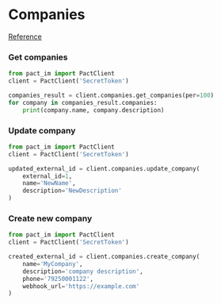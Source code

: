 # Companies

[Reference](/reference/companies/)

### Get companies

```python
from pact_im import PactClient
client = PactClient('SecretToken')

companies_result = client.companies.get_companies(per=100)
for company in companies_result.companies:
    print(company.name, company.description)
```

### Update company
```python
from pact_im import PactClient
client = PactClient('SecretToken')

updated_external_id = client.companies.update_company(
    external_id=1,
    name='NewName',
    description='NewDescription'
)
```

### Create new company

```python
from pact_im import PactClient
client = PactClient('SecretToken')

created_external_id = client.companies.create_company(
    name='MyCompany',
    description='company description',
    phone='79250001122',
    webhook_url='https://example.com'
)
```